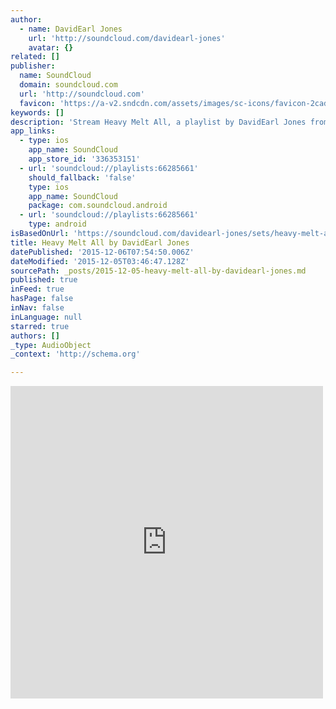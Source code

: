 ```yaml
---
author:
  - name: DavidEarl Jones
    url: 'http://soundcloud.com/davidearl-jones'
    avatar: {}
related: []
publisher:
  name: SoundCloud
  domain: soundcloud.com
  url: 'http://soundcloud.com'
  favicon: 'https://a-v2.sndcdn.com/assets/images/sc-icons/favicon-2cadd14b.ico'
keywords: []
description: 'Stream Heavy Melt All, a playlist by DavidEarl Jones from desktop or your mobile device'
app_links:
  - type: ios
    app_name: SoundCloud
    app_store_id: '336353151'
  - url: 'soundcloud://playlists:66285661'
    should_fallback: 'false'
    type: ios
    app_name: SoundCloud
    package: com.soundcloud.android
  - url: 'soundcloud://playlists:66285661'
    type: android
isBasedOnUrl: 'https://soundcloud.com/davidearl-jones/sets/heavy-melt-all-1'
title: Heavy Melt All by DavidEarl Jones
datePublished: '2015-12-06T07:54:50.006Z'
dateModified: '2015-12-05T03:46:47.128Z'
sourcePath: _posts/2015-12-05-heavy-melt-all-by-davidearl-jones.md
published: true
inFeed: true
hasPage: false
inNav: false
inLanguage: null
starred: true
authors: []
_type: AudioObject
_context: 'http://schema.org'

---
```

<iframe src="https://cdn.embedly.com/widgets/media.html?src=https%3A%2F%2Fw.soundcloud.com%2Fplayer%2F%3Fvisual%3Dtrue%26url%3Dhttp%253A%252F%252Fapi.soundcloud.com%252Fplaylists%252F66285661%26show_artwork%3Dtrue&amp;url=https%3A%2F%2Fsoundcloud.com%2Fdavidearl-jones%2Fsets%2Fheavy-melt-all-1&amp;image=http%3A%2F%2Fi1.sndcdn.com%2Fartworks-000101071653-079t57-t500x500.jpg&amp;key=b7d04c9b404c499eba89ee7072e1c4f7&amp;type=text%2Fhtml&amp;schema=soundcloud" width="500" height="500" scrolling="no" frameborder="0" allowfullscreen="allowfullscreen" style=""></iframe>